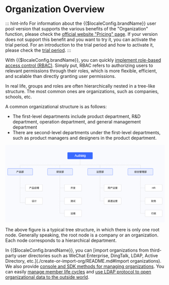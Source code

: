 # Organization Overview

<LastUpdated/>

::: hint-info
For information about the {{$localeConfig.brandName}} user pool version that supports the various benefits of the "Organization" function, please check the [official website "Pricing" page](https://www.genauth.ai/pricing). If your version does not support this benefit and you want to try it, you can activate the trial period. For an introduction to the trial period and how to activate it, please check the [trial period](/guides/basics/trial/README.md).
:::

With {{$localeConfig.brandName}}, you can quickly [implement role-based access control (RBAC)](/guides/access-control/rbac.md). Simply put, RBAC refers to authorizing users to relevant permissions through their roles, which is more flexible, efficient, and scalable than directly granting user permissions.

In real life, groups and roles are often hierarchically nested in a tree-like structure. The most common ones are organizations, such as companies, schools, etc.

A common organizational structure is as follows:

- The first-level departments include product department, R&D department, operation department, and general management department
- There are second-level departments under the first-level departments, such as product managers and designers in the product department.

<img src="./images/lark20210302-193510.png" style="display:block;margin: 0 auto;">

The above figure is a typical tree structure, in which there is only one root node. Generally speaking, the root node is a company or an organization. Each node corresponds to a hierarchical department.

In {{$localeConfig.brandName}}, you can [import organizations from third-party user directories such as WeChat Enterprise, DingTalk, LDAP, Active Directory, etc.](./create-or-import-org/README.md#Import organizations). We also provide [console and SDK methods for managing organizations](./manage-org/README.md). You can easily [manage member life cycles](./staff-life-cycle-management/README.md) and [use LDAP protocol to open organizational data to the outside world](./ldap-user-directory/README.md).
